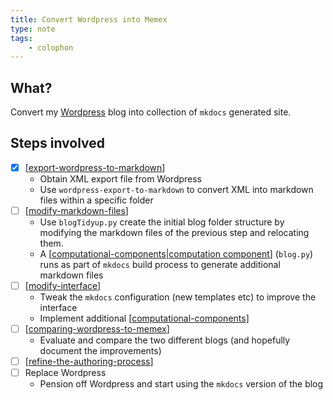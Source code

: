 ```yaml
---
title: Convert Wordpress into Memex
type: note
tags: 
    - colophon
---
```


## What?

Convert my [Wordpress](https://djon.es/blog) blog into collection of `mkdocs` generated site.

## Steps involved

- [x] [[export-wordpress-to-markdown]]
    - Obtain XML export file from Wordpress
    - Use `wordpress-export-to-markdown` to convert XML into markdown files within a specific folder
- [ ] [[modify-markdown-files]]
    - Use `blogTidyup.py` create the initial blog folder structure by modifying the markdown files of the previous step and relocating them. 
    - A [[computational-components|computation component]] (`blog.py`) runs as part of `mkdocs` build process to generate additional markdown files
- [ ] [[modify-interface]]
    - Tweak the `mkdocs` configuration (new templates etc) to improve the interface
    - Implement additional [[computational-components]]
- [ ] [[comparing-wordpress-to-memex]]
    - Evaluate and compare the two different blogs (and hopefully document the improvements)
- [ ] [[refine-the-authoring-process]]
- [ ] Replace Wordpress 
    - Pension off Wordpress and start using the `mkdocs` version of the blog





[//begin]: # "Autogenerated link references for markdown compatibility"
[export-wordpress-to-markdown]: export-wordpress-to-markdown "Export Wordpress to Markdown"
[modify-markdown-files]: modify-markdown-files "Modify Markdown files"
[computational-components|computation component]: computational-components "Computational components"
[modify-interface]: modify-interface "Modify blog interface"
[computational-components]: computational-components "Computational components"
[comparing-wordpress-to-memex]: comparing-wordpress-to-memex "Comparing Wordpress to Memex"
[refine-the-authoring-process]: refine-the-authoring-process "Refine the authoring process"
[//end]: # "Autogenerated link references"